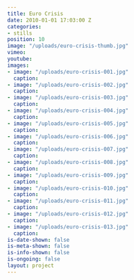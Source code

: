```yaml
---
title: Euro Crisis
date: 2010-01-01 17:03:00 Z
categories:
- stills
position: 10
image: "/uploads/euro-crisis-thumb.jpg"
vimeo: 
youtube: 
images:
- image: "/uploads/euro-crisis-001.jpg"
  caption: 
- image: "/uploads/euro-crisis-002.jpg"
  caption: 
- image: "/uploads/euro-crisis-003.jpg"
  caption: 
- image: "/uploads/euro-crisis-004.jpg"
  caption: 
- image: "/uploads/euro-crisis-005.jpg"
  caption: 
- image: "/uploads/euro-crisis-006.jpg"
  caption: 
- image: "/uploads/euro-crisis-007.jpg"
  caption: 
- image: "/uploads/euro-crisis-008.jpg"
  caption: 
- image: "/uploads/euro-crisis-009.jpg"
  caption: 
- image: "/uploads/euro-crisis-010.jpg"
  caption: 
- image: "/uploads/euro-crisis-011.jpg"
  caption: 
- image: "/uploads/euro-crisis-012.jpg"
  caption: 
- image: "/uploads/euro-crisis-013.jpg"
  caption: 
is-date-shown: false
is-meta-shown: false
is-info-shown: false
is-ongoing: false
layout: project
---
```


